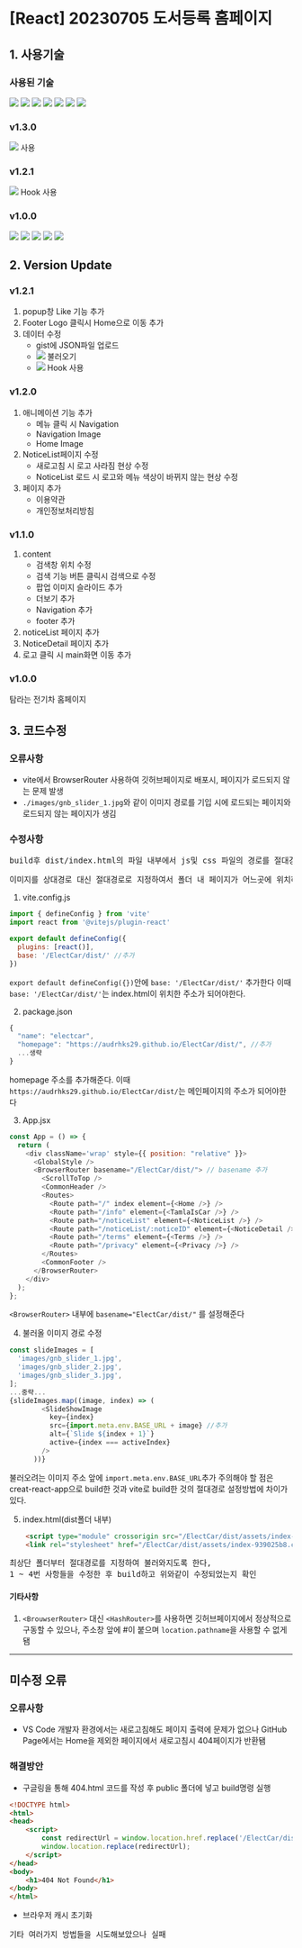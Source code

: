 # [React] 20230705 도서등록 홈페이지
## 1. 사용기술
### 사용된 기술
<img src="https://img.shields.io/badge/Vite-646CFF?style=flat-square&logo=vite&logoColor=white"> <img src="https://img.shields.io/badge/React-61DAFB?style=flat-square&logo=react&logoColor=black"> <img src="https://img.shields.io/badge/JavaScript-F7DF1E?style=flat-square&logo=javascript&logoColor=black"> <img src="https://img.shields.io/badge/CSS3-1572B6?style=flat-square&logo=CSS3&logoColor=white"> <img src="https://img.shields.io/badge/Redux-764ABC?style=flat-square&logo=Redux&logoColor=white"> <img src="https://img.shields.io/badge/Axios-5A29E4?style=flat-square&logo=Axios&logoColor=white"> <img src="https://img.shields.io/badge/styled_components-DB7093?style=flat-square&logo=styledcomponents&logoColor=white">

### v1.3.0
<img src="https://img.shields.io/badge/Redux-764ABC?style=flat-square&logo=Redux&logoColor=white"> 사용

### v1.2.1
<img src="https://img.shields.io/badge/Axios-5A29E4?style=flat-square&logo=Axios&logoColor=white"> Hook 사용

### v1.0.0
<img src="https://img.shields.io/badge/Vite-646CFF?style=flat-square&logo=vite&logoColor=white"> <img src="https://img.shields.io/badge/React-61DAFB?style=flat-square&logo=react&logoColor=black"> <img src="https://img.shields.io/badge/JavaScript-F7DF1E?style=flat-square&logo=javascript&logoColor=black"> <img src="https://img.shields.io/badge/CSS3-1572B6?style=flat-square&logo=CSS3&logoColor=white"> <img src="https://img.shields.io/badge/styled_components-DB7093?style=flat-square&logo=styledcomponents&logoColor=white">

## 2. Version Update

### v1.2.1
1. popup창 Like 기능 추가
2. Footer Logo 클릭시 Home으로 이동 추가
3. 데이터 수정
   - gist에 JSON파일 업로드
   - <img src="https://img.shields.io/badge/Axios-5A29E4?style=flat-square&logo=Axios&logoColor=white"> 불러오기
   - <img src="https://img.shields.io/badge/Axios-5A29E4?style=flat-square&logo=Axios&logoColor=white"> Hook 사용
### v1.2.0
1. 애니메이션 기능 추가
   - 메뉴 클릭 시 Navigation
   - Navigation Image
   - Home Image
2. NoticeList페이지 수정
   - 새로고침 시 로고 사라짐 현상 수정
   - NoticeList 로드 시 로고와 메뉴 색상이 바뀌지 않는 현상 수정
3. 페이지 추가
   - 이용약관
   - 개인정보처리방침
### v1.1.0
1. content
   - 검색창 위치 수정
   - 검색 기능 버튼 클릭시 검색으로 수정
   - 팝업 이미지 슬라이드 추가
   - 더보기 추가
   - Navigation 추가
   - footer 추가
2. noticeList 페이지 추가
3. NoticeDetail 페이지 추가
4. 로고 클릭 시 main화면 이동 추가
### v1.0.0
   탐라는 전기차 홈페이지
## 3. 코드수정
### 오류사항
- vite에서 BrowserRouter 사용하여 깃허브페이지로 배포시, 페이지가 로드되지 않는 문제 발생
- `./images/gnb_slider_1.jpg`와 같이 이미지 경로를 기입 시에 로드되는 페이지와 로드되지 않는 페이지가 생김

### 수정사항
<pre>build후 dist/index.html의 파일 내부에서 js및 css 파일의 경로를 절대경로로 지정</pre>
<pre>이미지를 상대경로 대신 절대경로로 지정하여서 폴더 내 페이지가 어느곳에 위치하던, 이미지를 불러올 수 있게함</pre>

1. vite.config.js
```js
import { defineConfig } from 'vite'
import react from '@vitejs/plugin-react'

export default defineConfig({
  plugins: [react()],
  base: '/ElectCar/dist/' //추가
})
```
`export default defineConfig({})`안에 `base: '/ElectCar/dist/'` 추가한다 이때 `base: '/ElectCar/dist/'`는 index.html이 위치한 주소가 되어야한다.

2. package.json
```js
{
  "name": "electcar",
  "homepage": "https://audrhks29.github.io/ElectCar/dist/", //추가
  ...생략
}
```
homepage 주소를 추가해준다. 이때 `https://audrhks29.github.io/ElectCar/dist/`는 메인페이지의 주소가 되어야한다

3. App.jsx
```js
const App = () => {
  return (
    <div className='wrap' style={{ position: "relative" }}>
      <GlobalStyle />
      <BrowserRouter basename="/ElectCar/dist/"> // basename 추가
        <ScrollToTop />
        <CommonHeader />
        <Routes>
          <Route path="/" index element={<Home />} />
          <Route path="/info" element={<TamlaIsCar />} />
          <Route path="/noticeList" element={<NoticeList />} />
          <Route path="/noticeList/:noticeID" element={<NoticeDetail />} />
          <Route path="/terms" element={<Terms />} />
          <Route path="/privacy" element={<Privacy />} />
        </Routes>
        <CommonFooter />
      </BrowserRouter>
    </div>
  );
};
```
`<BrowserRouter>` 내부에 `basename="ElectCar/dist/"` 를 설정해준다

4. 불러올 이미지 경로 수정
```js
const slideImages = [
  'images/gnb_slider_1.jpg',
  'images/gnb_slider_2.jpg',
  'images/gnb_slider_3.jpg',
];
...중략...
{slideImages.map((image, index) => (
        <SlideShowImage
          key={index}
          src={import.meta.env.BASE_URL + image} //추가
          alt={`Slide ${index + 1}`}
          active={index === activeIndex}
        />
      ))}

```
불러오려는 이미지 주소 앞에 `import.meta.env.BASE_URL`추가
주의해야 할 점은 creat-react-app으로 build한 것과 vite로 build한 것의 절대경로 설정방법에 차이가 있다.

5. index.html(dist폴더 내부)
```html
    <script type="module" crossorigin src="/ElectCar/dist/assets/index-8c80d4ec.js"></script>
    <link rel="stylesheet" href="/ElectCar/dist/assets/index-939025b8.css">
```
<pre>최상단 폴더부터 절대경로를 지정하여 불러와지도록 한다, 
1 ~ 4번 사항들을 수정한 후 build하고 위와같이 수정되었는지 확인</pre>

#### 기타사항
1. `<BrouwserRouter>` 대신 `<HashRouter>`를 사용하면 깃허브페이지에서 정상적으로 구동할 수 있으나, 주소창 앞에 #이 붙으며 `location.pathname`을 사용할 수 없게 됌

<hr>

## 미수정 오류
### 오류사항
- VS Code 개발자 환경에서는 새로고침해도 페이지 출력에 문제가 없으나 GitHub Page에서는 Home을 제외한 페이지에서 새로고침시 404페이지가 반환됌
### 해결방안
- 구글링을 통해 404.html 코드를 작성 후 public 폴더에 넣고 build명령 실행
```html
<!DOCTYPE html>
<html>
<head>
    <script>
        const redirectUrl = window.location.href.replace('/ElectCar/dist/', '/');
        window.location.replace(redirectUrl);
    </script>
</head>
<body>
    <h1>404 Not Found</h1>
</body>
</html>
```
- 브라우저 캐시 초기화
<pre>기타 여러가지 방법들을 시도해보았으나 실패</pre>
